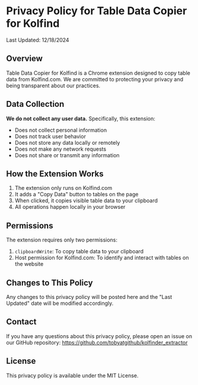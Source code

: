 # Privacy Policy for Table Data Copier for Kolfind

Last Updated: 12/18/2024

## Overview
Table Data Copier for Kolfind is a Chrome extension designed to copy table data from Kolfind.com. We are committed to protecting your privacy and being transparent about our practices.

## Data Collection
**We do not collect any user data.** Specifically, this extension:
- Does not collect personal information
- Does not track user behavior
- Does not store any data locally or remotely
- Does not make any network requests
- Does not share or transmit any information

## How the Extension Works
1. The extension only runs on Kolfind.com
2. It adds a "Copy Data" button to tables on the page
3. When clicked, it copies visible table data to your clipboard
4. All operations happen locally in your browser

## Permissions
The extension requires only two permissions:
1. `clipboardWrite`: To copy table data to your clipboard
2. Host permission for Kolfind.com: To identify and interact with tables on the website

## Changes to This Policy
Any changes to this privacy policy will be posted here and the "Last Updated" date will be modified accordingly.

## Contact
If you have any questions about this privacy policy, please open an issue on our GitHub repository:
https://github.com/tobyatgithub/kolfinder_extractor

## License
This privacy policy is available under the MIT License. 